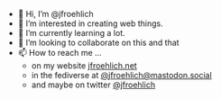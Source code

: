 - 👋 Hi, I’m @jfroehlich
- 👀 I’m interested in creating web things.
- 🌱 I’m currently learning a lot.
- 💞️ I’m looking to collaborate on this and that
- 📫 How to reach me ...
  - on my website [jfroehlich.net](https://jfroehlich.net/)
  - in the fediverse at <a href="https://mastodon.social/@jfroehlich" rel="me">@jfroehlich@mastodon.social</a>
  - and maybe on twitter [@jfroehlich](https://twitter.com/jfroehlich)


<!---
jfroehlich/jfroehlich is a ✨ special ✨ repository because its `README.md` (this file) appears on your GitHub profile.
You can click the Preview link to take a look at your changes.
--->
